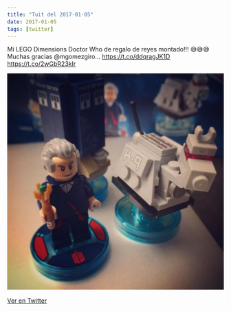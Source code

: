 ```yaml
---
title: "Tuit del 2017-01-05"
date: 2017-01-05
tags: [twitter]
---
```


Mi LEGO Dimensions Doctor Who de regalo de reyes montado!!! 😅😅😅 Muchas gracias @mgomezgiro… https://t.co/ddqragJK1D https://t.co/2wGbR23kIr

![Imagen](/assets/images/817152228570136577-C1cbnsDWgAEAPN5.jpg)

[Ver en Twitter](https://twitter.com/i/web/status/817152228570136577)
